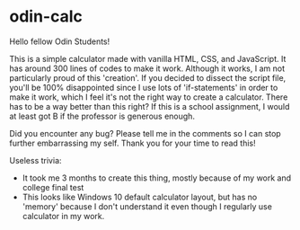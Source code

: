 # odin-calc

Hello fellow Odin Students!

This is a simple calculator made with vanilla HTML, CSS, and JavaScript.  It has around 300 lines of codes to make it work. Although it works, I am not particularly proud of this 'creation'. If you decided to dissect the script file, you'll be 100% disappointed since I use lots of 'if-statements' in order to make it work, which I feel it's not the right way to create a calculator.  There has to be a way better than this right?  If this is a school assignment, I would at least got B if the professor is generous enough.

Did you encounter any bug? Please tell me in the comments so I can stop further embarrassing my self. Thank you for your time to read this!

Useless trivia: 
- It took me 3 months to create this thing, mostly because of my work and college final test
- This looks like Windows 10 default calculator layout, but has no 'memory' because I don't understand it even though I regularly use calculator in my work.


